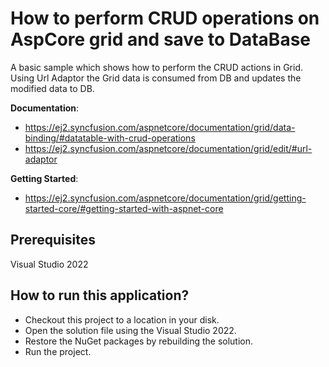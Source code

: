 # How to perform CRUD operations on AspCore grid and save to DataBase

A basic sample which shows how to perform the CRUD actions in Grid. Using Url Adaptor the Grid data is consumed from DB and updates the modified data to DB.

**Documentation**:
* https://ej2.syncfusion.com/aspnetcore/documentation/grid/data-binding/#datatable-with-crud-operations
* https://ej2.syncfusion.com/aspnetcore/documentation/grid/edit/#url-adaptor

**Getting Started**:
* https://ej2.syncfusion.com/aspnetcore/documentation/grid/getting-started-core/#getting-started-with-aspnet-core

## Prerequisites

Visual Studio 2022

## How to run this application?

* Checkout this project to a location in your disk.
* Open the solution file using the Visual Studio 2022.
* Restore the NuGet packages by rebuilding the solution.
* Run the project.